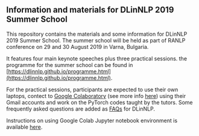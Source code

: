 ## Information and materials for DLinNLP 2019 Summer School 

This repository contains the materials and some information for DLinNLP 2019 Summer School.
The summer school will be held as part of RANLP conference on 29 and 30 August 2019 in Varna, Bulgaria.

It features four main keynote speeches plus three practical sessions. the programme for the summer school can be found in [https://dlinnlp.github.io/programme.html](https://dlinnlp.github.io/programme.html).

For the practical sessions, participants are expected to use their own laptops, contect to [Google Colaboratory](https://colab.research.google.com/) (see more info [here](https://research.google.com/colaboratory/faq.html)) using their Gmail accounts and work on the PyTorch codes taught by the tutors. Some frequently asked questions are added as [FAQs](https://github.com/omidrohanian/notebooks-DLinNLP/blob/master/FAQ.ipynb) for DLinNLP.

Instructions on using Google Colab Jupyter notebook environment is available [here](https://github.com/omidrohanian/notebooks-DLinNLP/blob/master/googledrive.ipynb). 
